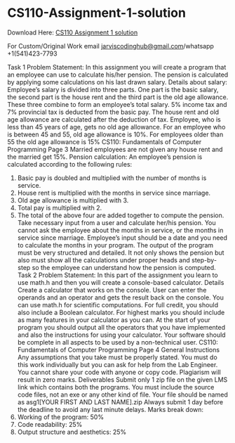 # CS110-Assignment-1-solution

Download Here: [CS110 Assignment 1 solution](https://jarviscodinghub.com/assignment/cs110-assignment-1-solution/)

For Custom/Original Work email jarviscodinghub@gmail.com/whatsapp +1(541)423-7793

Task 1
Problem Statement:
In this assignment you will create a program that an employee can use to calculate his/her
pension. The pension is calculated by applying some calculations on his last drawn salary.
Details about salary:
Employee’s salary is divided into three parts. One part is the basic salary, the second part is the
house rent and the third part is the old age allowance. These three combine to form an
employee’s total salary.
5% income tax and 7% provincial tax is deducted from the basic pay.
The house rent and old age allowance are calculated after the deduction of tax.
Employee, who is less than 45 years of age, gets no old age allowance.
For an employee who is between 45 and 55, old age allowance is 10%.
For employees older than 55 the old age allowance is 15%
CS110: Fundamentals of Computer Programming Page 3
Married employees are not given any house rent and the married get 15%.
Pension calculation:
An employee’s pension is calculated according to the following rules:
1. Basic pay is doubled and multiplied with the number of months is service.
2. House rent is multiplied with the months in service since marriage.
3. Old age allowance is multiplied with 3.
4. Total pay is multiplied with 2.
5. The total of the above four are added together to compute the pension.
Take necessary input from a user and calculate her/his pension. You cannot ask the employee
about the months in service, or the months in service since marriage. Employee’s input should be
a date and you need to calculate the months in your program.
The output of the program must be very structured and detailed. It not only shows the pension
but also must show all the calculations under proper heads and step-by-step so the employee can
understand how the pension is computed.
Task 2
Problem Statement:
In this part of the assignment you learn to use math.h and then you will create a console-based
calculator.
Details
Create a calculator that works on the console. User can enter the operands and an operator and
gets the result back on the console. You can use math.h for scientific computations. For full
credit, you should also include a Boolean calculator.
For highest marks you should include as many features in your calculator as you can.
At the start of your program you should output all the operators that you have implemented and
also the instructions for using your calculator. Your software should be complete in all aspects to
be used by a non-technical user.
CS110: Fundamentals of Computer Programming Page 4
General Instructions
Any assumptions that you take must be properly stated.
You must do this work individually but you can ask for help from the Lab Engineer. You cannot
share your code with anyone or copy code. Plagiarism will result in zero marks.
Deliverables
Submit only 1 zip file on the given LMS link which contains both the programs. You must
include the source code files, not an exe or any other kind of file. Your file should be named as
asg1[YOUR FIRST AND LAST NAME].zip
Always submit 1 day before the deadline to avoid any last minute delays.
Marks break down:
1. Working of the program: 50%
2. Code readability: 25%
3. Output structure and aesthetics: 25%
